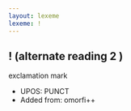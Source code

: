 ```yaml
---
layout: lexeme
lexeme: !
---
```


## ! (alternate reading 2 )

exclamation mark
* UPOS:  PUNCT
* Added from:  omorfi++


